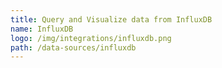 ```yaml
---
title: Query and Visualize data from InfluxDB
name: InfluxDB
logo: /img/integrations/influxdb.png
path: /data-sources/influxdb
---
```

